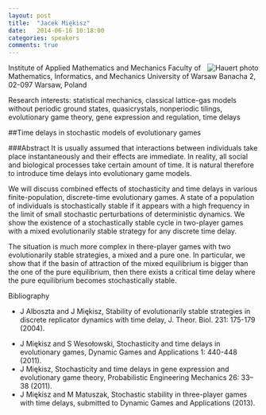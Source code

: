 ```yaml
---
layout: post
title:  "Jacek Miękisz"
date:   2014-06-16 10:18:00
categories: speakers
comments: true
---
```


<footer class="entry-meta">
<img src="{{ site.url }}/images/hauert.gif" alt="Hauert photo" align="right">
<span class="author vcard" itemprop="author" itemscope itemtype="http://schema.org/Person"></a></span></span>
</footer>


Institute of Applied Mathematics and Mechanics 
Faculty of Mathematics, Informatics, and Mechanics 
University of Warsaw 
Banacha 2, 02-097 Warsaw, Poland 

Research interests: 
statistical mechanics, classical lattice-gas models without periodic ground states, quasicrystals, 
nonperiodic tilings, evolutionary game theory, gene expression and regulation, time delays 

##Time delays in stochastic models of evolutionary games


###Abstract 
It is usually assumed that interactions between individuals take place instantaneously and their effects are immediate. In reality, all social and biological processes take certain amount of time. It is natural therefore to introduce time delays into evolutionary game models.
We will discuss combined effects of stochasticity and time delays in various finite-population, discrete-time evolutionary games. A state of a population of individuals is stochastically stable if it appears with a high frequency inthe limit of small stochastic perturbations of deterministic dynamics. We show the existence of a stochastically stable cycle in two-player games with a mixed evolutionarily stable strategy for any discrete time delay.The situation is much more complex in there-player games with two evolutionarily stable strategies, a mixed and a pure one. In particular, we show that if the basin of attraction of the mixed equilibrium is bigger than the one of the pure equilibrium, then there exists a critical time delay where the pure equilibrium becomes stochastically stable.Bibliography
* J Alboszta and J Miękisz, Stability of evolutionarily stable strategies in discrete replicator dynamics with time delay, J. Theor. Biol. 231: 175-179 (2004).+ J Miękisz and S Wesołowski, Stochasticity and time delays in evolutionary games, Dynamic Games and Applications 1: 440-448 (2011).+ J Miękisz, Stochasticity and time delays in gene expression and evolutionary game theory, Probabilistic Engineering Mechanics 26: 33–38 (2011).+ J Miękisz and M Matuszak, Stochastic stability in three-player games with time delays, submitted to Dynamic Games and Applications (2013).